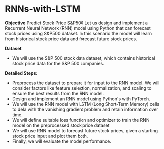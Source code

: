 # RNNs-with-LSTM

**Objective**
Predict Stock Price S&amp;P500
Let us design and implement a Recurrent Neural Network (RNN) model using Python that can forecast stock prices using S&P500 dataset. 
In this scenario the model will learn from historical stock price data and forecast future stock prices.

**Dataset**
- We will use the S&P 500 stock data dataset, which contains historical stock price data for the S&P 500 companies.

**Detailed Steps:**
- Preprocess the dataset to prepare it for input to the RNN model. We will consider factors like feature selection, normalization, and scaling to ensure the best results from the RNN model.
- Design and implement an RNN model using Python's with PyTorch.
- We will use the RNN model with LSTM (Long Short-Term Memory) cells to dela with the vanishing gradient problem and retain information over time.
- We will define suitable loss function and optimizer to train the RNN model  on the preprocessed stock price dataset 
- We will use RNN model to forecast future stock prices, given a starting stock price input and plot them both.
- Finally, we will evaluate the model performance.
